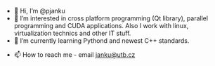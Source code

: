 - 👋 Hi, I’m @pjanku
- 👀 I’m interested in cross platform programming (Qt library), parallel programming and CUDA applications. Also I work with linux, virtualization technics and other IT stuff.
- 🌱 I’m currently learning Pythond and newest C++ standards.
<!--- - 💞️ I’m looking to collaborate on --->
- 📫 How to reach me - email janku@utb.cz

<!---
pjanku/pjanku is a ✨ special ✨ repository because its `README.md` (this file) appears on your GitHub profile.
You can click the Preview link to take a look at your changes.
--->
